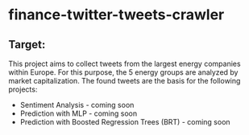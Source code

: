 # finance-twitter-tweets-crawler
## Target:
This project aims to collect tweets from the largest energy companies within Europe. For this purpose, the 5 energy groups are analyzed by market capitalization. The found tweets are the basis for the following projects:

* Sentiment Analysis - coming soon
* Prediction with MLP - coming soon
* Prediction with Boosted Regression Trees (BRT) - coming soon
